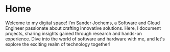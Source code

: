 # Home

Welcome to my digital space! I'm Sander Jochems, a Software and Cloud Engineer passionate about crafting innovative solutions. Here, I document projects, sharing insights gained through research and hands-on experience. Dive into the world of software and hardware with me, and let's explore the exciting realm of technology together!